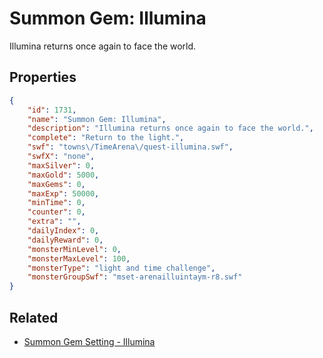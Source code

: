 # Summon Gem: Illumina

Illumina returns once again to face the world.

## Properties

```json
{
    "id": 1731,
    "name": "Summon Gem: Illumina",
    "description": "Illumina returns once again to face the world.",
    "complete": "Return to the light.",
    "swf": "towns\/TimeArena\/quest-illumina.swf",
    "swfX": "none",
    "maxSilver": 0,
    "maxGold": 5000,
    "maxGems": 0,
    "maxExp": 50000,
    "minTime": 0,
    "counter": 0,
    "extra": "",
    "dailyIndex": 0,
    "dailyReward": 0,
    "monsterMinLevel": 0,
    "monsterMaxLevel": 100,
    "monsterType": "light and time challenge",
    "monsterGroupSwf": "mset-arenailluintaym-r8.swf"
}
```

## Related

- [Summon Gem Setting - Illumina](../items/19753-summon-gem-setting-illumina.md)

